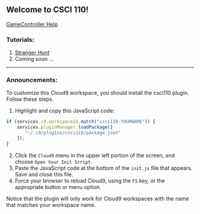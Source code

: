 ## Welcome to CSCI 110!

[GameController Help](https://dewv.github.io/csci110-retooled/sgc/GameController.html)

### Tutorials:
1. [Stranger Hunt](https://dewv.github.io/csci110-retooled/1_StrangerHunt)
2. Coming soon ...
____

### Announcements:
To customize this Cloud9 workspace, you should install the csci110 plugin. Follow these steps.
1. Highlight and copy this JavaScript code:
```javascript
if (services.c9.workspaceId.match("csci110-YOURNAME")) {
    services.pluginManager.loadPackage([
       "~/.c9/plugins/csci110/package.json"
    ]);
}
```
2. Click the `Cloud9` menu in the upper left portion of the screen, and choose `Open Your Init Script`.
3. Paste the JavaScript code at the bottom of the `init.js` file that appears. Save and close this file.
4. Force your browser to reload Cloud9, using the `F5` key, or the appropriate button or menu option.

Notice that the plugin will only work for Cloud9 workspaces with the name that matches your workspace name.